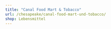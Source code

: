 ```yaml
---
title: "Canal Food Mart & Tobacco"
url: /chesapeake/canal-food-mart-und-tobacco/
shop: Lebensmittel
---
```

